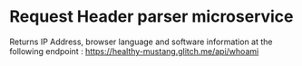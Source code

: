 # Request Header parser microservice
Returns IP Address, browser language and software information 
at the following endpoint : https://healthy-mustang.glitch.me/api/whoami 
